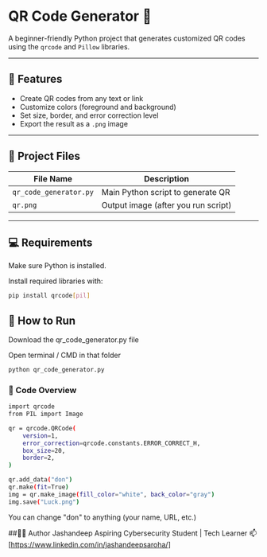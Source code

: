 # QR Code Generator 🔲

A beginner-friendly Python project that generates customized QR codes using the `qrcode` and `Pillow` libraries.

---

## 📌 Features

- Create QR codes from any text or link
- Customize colors (foreground and background)
- Set size, border, and error correction level
- Export the result as a `.png` image

---

## 📂 Project Files

| File Name             | Description                          |
|-----------------------|--------------------------------------|
| `qr_code_generator.py`| Main Python script to generate QR    |
| `qr.png`            | Output image (after you run script)  |

---

## 💻 Requirements

Make sure Python is installed.

Install required libraries with:
```bash
pip install qrcode[pil]


```
## 🚀 How to Run
Download the qr_code_generator.py file

Open terminal / CMD in that folder

```bash
python qr_code_generator.py
```

### 🧠 Code Overview

```bash
import qrcode
from PIL import Image

qr = qrcode.QRCode(
    version=1,
    error_correction=qrcode.constants.ERROR_CORRECT_H,
    box_size=20,
    border=2,
)

qr.add_data("don")
qr.make(fit=True)
img = qr.make_image(fill_color="white", back_color="gray")
img.save("Luck.png")
```

You can change "don" to anything (your name, URL, etc.)


##🧑‍💻 Author
Jashandeep
Aspiring Cybersecurity Student | Tech Learner
📫 [https://www.linkedin.com/in/jashandeepsaroha/]



